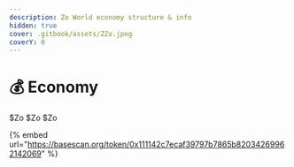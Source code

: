 ```yaml
---
description: Zo World economy structure & info
hidden: true
cover: .gitbook/assets/ZZo.jpeg
coverY: 0
---
```


# 💰 Economy

$Zo $Zo $Zo

{% embed url="https://basescan.org/token/0x111142c7ecaf39797b7865b82034269962142069" %}
